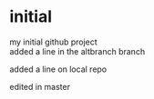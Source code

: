 # initial
my initial github project\
added a line in the altbranch branch

added a line on local repo

edited in master


